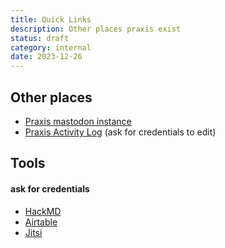 ```yaml
---
title: Quick Links
description: Other places praxis exist
status: draft
category: internal
date: 2023-12-26
---
```


## Other places

- [Praxis mastodon instance](https://social.praxis.nyc/home)
- [Praxis Activity Log](https://hackmd.io/@praxis/TODO) (ask for credentials to edit)

## Tools
#### ask for credentials

- [HackMD](https://hackmd.io/?nav=overview)
- [Airtable](https://www.airtable.com/)
- [Jitsi](https://meet.jit.si/praxis)
